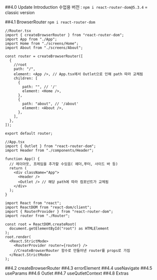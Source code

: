 ##4.0 Update Introduction
수업용 버전 : `npm i react-router-dom@5.3.4` = classic version

##4.1 BrowserRouter
`npm i react-router-dom`

```tsx
//Router.tsx
import { createBrowserRouter } from "react-router-dom";
import App from "./App";
import Home from "./screens/Home";
import About from "./screens/About";

const router = createBrowserRouter([
  {
    //root
    path: "/",
    element: <App />, // App.tsx에서 Outlet으로 인해 path 따라 교체됨
    children: [
      {
        path: "", // '/'
        element: <Home />,
      },
      {
        path: "about", // '/about'
        element: <About />,
      },
    ],
  },
]);

export default router;
```

```tsx
//App.tsx
import { Outlet } from "react-router-dom";
import Header from "./components/Header";

function App() {
  // 레이아웃, 프레임을 추가할 수있음( 헤더,푸터, 사이드 바 등)
  return (
    <div className="App">
      <Header />
      <Outlet /> // 해당 path에 따라 컴포넌트가 교체됨
    </div>
  );
}
```

```tsx
import React from "react";
import ReactDOM from "react-dom/client";
import { RouterProvider } from "react-router-dom";
import router from "./Router";

const root = ReactDOM.createRoot(
  document.getElementById("root") as HTMLElement
);
root.render(
  <React.StrictMode>
    <RouterProvider router={router} />
    //CreateBrowserRouter 함수로 만들어낸 router를 props로 가짐
  </React.StrictMode>
);
```

##4.2 createBrowserRouter
##4.3 errorElement
##4.4 useNavigate
##4.5 useParams
##4.6 Outlet
##4.7 useQutletContext
##4.8 Extras
